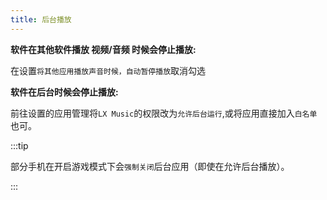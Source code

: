 ```yaml
---
title: 后台播放
---
```


**软件在其他软件播放 视频/音频 时候会停止播放:**

在设置`将其他应用播放声音时候，自动暂停播放`取消勾选

**软件在后台时候会停止播放:**

前往设置的应用管理将`LX Music`的权限改为`允许后台运行`,或将应用直接加入`白名单`也可。

:::tip

部分手机在开启游戏模式下会`强制关闭`后台应用（即使在允许后台播放）。

:::
